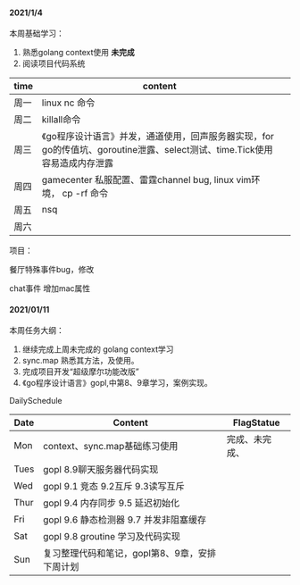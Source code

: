 #### 2021/1/4

本周基础学习：

1.  熟悉golang context使用   **未完成**
2.  阅读项目代码系统

| time | content                                                      |      |
| :--- | ------------------------------------------------------------ | ---- |
| 周一 | linux nc 命令                                                |      |
| 周二 | killall命令                                                  |      |
| 周三 | 《go程序设计语言》并发，通道使用，回声服务器实现，for go的传值坑、goroutine泄露、select测试、time.Tick使用容易造成内存泄露 |      |
| 周四 | gamecenter 私服配置、雷霆channel bug, linux vim环境， cp -rf 命令 |      |
| 周五 | nsq                                                          |      |
| 周六 |                                                              |      |

 

项目：

餐厅特殊事件bug，修改

chat事件 增加mac属性





#### 2021/01/11

本周任务大纲：

1.  继续完成上周未完成的 golang context学习
2. sync.map 熟悉其方法，及使用。
3. 完成项目开发“超级摩尔功能改版”
4. 《go程序设计语言》gopl,中第8、9章学习，案例实现。



DailySchedule

| Date | Content                                        | FlagStatue     |
| ---- | ---------------------------------------------- | -------------- |
| Mon  | context、sync.map基础练习使用                  | 完成、未完成、 |
| Tues | gopl 8.9聊天服务器代码实现                     |                |
| Wed  | gopl 9.1 竞态 9.2互斥  9.3读写互斥             |                |
| Thur | gopl 9.4 内存同步 9.5 延迟初始化               |                |
| Fri  | gopl 9.6 静态检测器 9.7 并发非阻塞缓存         |                |
| Sat  | gopl 9.8 groutine 学习及代码实现               |                |
| Sun  | 复习整理代码和笔记，gopl第8、9章，安排下周计划 |                |

